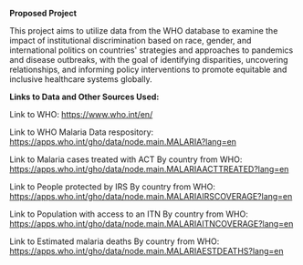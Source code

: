 **Proposed Project**

This project aims to utilize data from the WHO database to examine the impact of institutional discrimination based on race, gender, and international politics on countries' strategies and approaches to pandemics and disease outbreaks, with the goal of identifying disparities, uncovering relationships, and informing policy interventions to promote equitable and inclusive healthcare systems globally.

**Links to Data and Other Sources Used:**

Link to WHO: https://www.who.int/en/ 

Link to WHO Malaria Data respository: https://apps.who.int/gho/data/node.main.MALARIA?lang=en 

Link to Malaria cases treated with ACT By country from WHO: https://apps.who.int/gho/data/node.main.MALARIAACTTREATED?lang=en 

Link to People protected by IRS By country from WHO: https://apps.who.int/gho/data/node.main.MALARIAIRSCOVERAGE?lang=en 

Link to Population with access to an ITN By country from WHO: https://apps.who.int/gho/data/node.main.MALARIAITNCOVERAGE?lang=en 

Link to Estimated malaria deaths By country from WHO: https://apps.who.int/gho/data/node.main.MALARIAESTDEATHS?lang=en